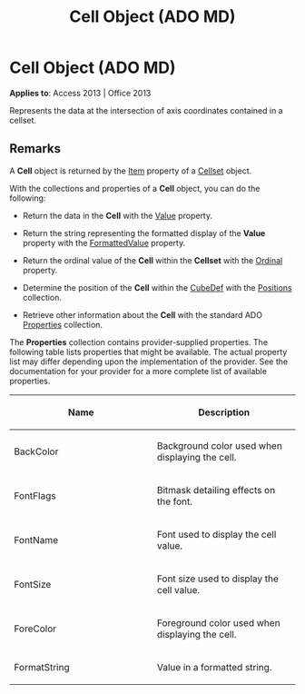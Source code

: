 ﻿---
title: Cell Object (ADO MD)
TOCTitle: Cell Object (ADO MD)
ms:assetid: b9d00b71-1f40-5bd1-4b89-fbdb59c552ba
ms:mtpsurl: https://msdn.microsoft.com/en-us/library/JJ249892(v=office.15)
ms:contentKeyID: 48547356
ms.date: 09/18/2015
mtps_version: v=office.15
---

# Cell Object (ADO MD)


**Applies to**: Access 2013 | Office 2013

Represents the data at the intersection of axis coordinates contained in a cellset.

## Remarks

A **Cell** object is returned by the [Item](item-property-ado-md-cellset.md) property of a [Cellset](cellset-object-ado-md.md) object.

With the collections and properties of a **Cell** object, you can do the following:

  - Return the data in the **Cell** with the [Value](value-property-ado-md.md) property.

  - Return the string representing the formatted display of the **Value** property with the [FormattedValue](formattedvalue-property-ado-md.md) property.

  - Return the ordinal value of the **Cell** within the **Cellset** with the [Ordinal](ordinal-property-ado-md-cell.md) property.

  - Determine the position of the **Cell** within the [CubeDef](cubedef-object-ado-md.md) with the [Positions](positions-collection-ado-md.md) collection.

  - Retrieve other information about the **Cell** with the standard ADO [Properties](properties-collection-ado.md) collection.

The **Properties** collection contains provider-supplied properties. The following table lists properties that might be available. The actual property list may differ depending upon the implementation of the provider. See the documentation for your provider for a more complete list of available properties.

<table>
<colgroup>
<col style="width: 50%" />
<col style="width: 50%" />
</colgroup>
<thead>
<tr class="header">
<th><p>Name</p></th>
<th><p>Description</p></th>
</tr>
</thead>
<tbody>
<tr class="odd">
<td><p>BackColor</p></td>
<td><p>Background color used when displaying the cell.</p></td>
</tr>
<tr class="even">
<td><p>FontFlags</p></td>
<td><p>Bitmask detailing effects on the font.</p></td>
</tr>
<tr class="odd">
<td><p>FontName</p></td>
<td><p>Font used to display the cell value.</p></td>
</tr>
<tr class="even">
<td><p>FontSize</p></td>
<td><p>Font size used to display the cell value.</p></td>
</tr>
<tr class="odd">
<td><p>ForeColor</p></td>
<td><p>Foreground color used when displaying the cell.</p></td>
</tr>
<tr class="even">
<td><p>FormatString</p></td>
<td><p>Value in a formatted string.</p></td>
</tr>
</tbody>
</table>

